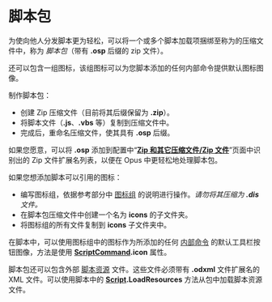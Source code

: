 # 脚本包

为使向他人分发脚本更为轻松，可以将一个或多个脚本加载项捆绑至称为的压缩文件中，称为 *脚本包*（带有 **.osp** 后缀的 zip 文件）。

还可以包含一组图标，该组图标可以为您脚本添加的任何内部命令提供默认图标图像。

制作脚本包：

- 创建 Zip 压缩文件（目前将其后缀保留为 **.zip**）。
- 将脚本文件（**.js**、**.vbs** 等）复制到压缩文件中。
- 完成后，重命名压缩文件，使其具有 **.osp** 后缀。

如果您愿意，可以将 **.osp** 添加到配置中“**[Zip 和其它压缩文件/Zip 文件](/Manual/preferences/preferences_categories/zip_and_other_archives/README.zh.md)**”页面中识别出的 Zip 文件扩展名列表，以便在 Opus 中更轻松地处理脚本包。

如果您想添加脚本可以引用的图标：

- 编写图标组，依据参考部分中 [图标组](/Manual/reference/icon_sets/README.zh.md) 的说明进行操作。*请勿将其压缩为 **.dis** 文件。*
- 在脚本包压缩文件中创建一个名为 **icons** 的子文件夹。
- 将图标组的所有文件复制到 **icons** 子文件夹中。

在脚本中，可以使用图标组中的图标作为所添加的任何 [内部命令](../example_scripts/adding_a_new_internal_command.zh.md) 的默认工具栏按钮图像，方法是使用 **[ScriptCommand](/Manual/reference/scripting_reference/scripting_objects/scriptcommand.zh.md).icon** 属性。

脚本包还可以包含外部 [脚本资源](../resources/README.zh.md) 文件。这些文件必须带有 **.odxml** 文件扩展名的 XML 文件。可以使用脚本中的 **[Script](/Manual/reference/scripting_reference/scripting_objects/script.zh.md).LoadResources** 方法从包中加载脚本资源文件。